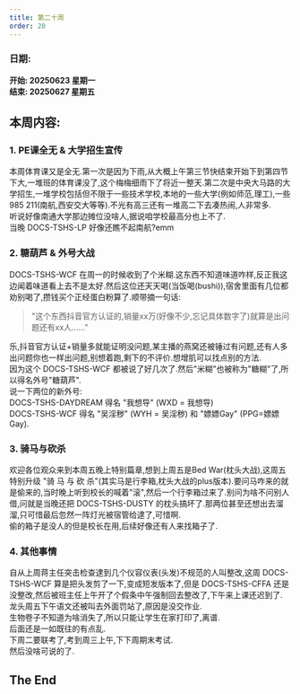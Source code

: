 ```yaml
---
title: 第二十周
order: 20
---
```


### 日期:  
**开始: 20250623 星期一**  
**结束: 20250627 星期五**  

## 本周内容:  
### 1. PE课全无 & 大学招生宣传

本周体育课又是全无.第一次是因为下雨,从大概上午第三节快结束开始下到第四节下大,一堆班的体育课没了,这个梅梅细雨下了将近一整天.第二次是中央大马路的大学招生,一堆学校包括但不限于一些技术学校,本地的一些大学(例如师范,理工),一些985 211(南航,西安交大等等).不光有高三还有一堆高二下去凑热闹,人非常多.  
听说好像南通大学那边摊位没啥人,据说咱学校最高分也上不了.  
当晚 DOCS-TSHS-LP 好像还瞧不起南航?emm  

### 2. 糖葫芦 & 外号大战

DOCS-TSHS-WCF 在周一的时候收到了个米糊.这东西不知道味道咋样,反正我这边闻着味道看上去不是太好.然后这位还天天喝(当饭喝(bushi)),宿舍里面有几位都劝别喝了,攒钱买个正经蛋白粉算了.顺带摘一句话:  

> "这个东西抖音官方认证的,销量xx万(好像不少,忘记具体数字了)就算是出问题还有xx人......"  

乐,抖音官方认证+销量多就能证明没问题,某主播的燕窝还被锤过有问题,还有人多出问题你也一样出问题,别想着跑,剩下的不评价.想增肌可以找点别的方法.  
因为这个 DOCS-TSHS-WCF 都被说了好几次了.然后"米糊"也被称为"糖糊"了,所以得名外号"糖葫芦".  
说一下两位的新外号:  
DOCS-TSHS-DAYDREAM 得名 "我想导" (WXD = 我想导)  
DOCS-TSHS-WCF 得名 "吴淫秽" (WYH = 吴淫秽) 和 "嫖嫖Gay" (PPG=嫖嫖Gay).  

### 3. 骑马与砍杀

欢迎各位观众来到本周五晚上特别篇章,想到上周五是Bed War(枕头大战),这周五特别升级 "骑 马 与 砍 杀"(其实马是行李箱,枕头大战的plus版本).要问马咋来的就是偷来的,当时晚上听到校长的喊着"滚",然后一个行李箱过来了.别问为啥不问别人借,问就是当晚还把 DOCS-TSHS-DUSTY 的枕头搞坏了.那两位甚至还想出去溜溜,只可惜最后忽然一阵灯光被宿管给逮了,可惜啊.  
偷的箱子是没人的但是校长在用,后续好像还有人来找箱子了.  

### 4. 其他事情

自从上周蒋主任突击检查逮到几个仪容仪表(头发)不规范的人叫整改,这周 DOCS-TSHS-WCF 算是把头发剪了一下,变成短发版本了,但是 DOCS-TSHS-CFFA 还是没整改,然后被班主任上午开了个假条中午强制回去整改了,下午来上课还迟到了.  
龙头周五下午语文还被叫去外面罚站了,原因是没交作业.  
生物卷子不知道为啥消失了,所以只能让学生在家打印了,离谱.  
后面还是一如既往的有点乱.  
下周二要联考了,考到周三上午,下下周期末考试.  
然后没啥可说的了.  

## The End